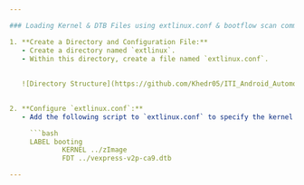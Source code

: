 ```yaml
---

### Loading Kernel & DTB Files using extlinux.conf & bootflow scan command

1. **Create a Directory and Configuration File:**
   - Create a directory named `extlinux`.
   - Within this directory, create a file named `extlinux.conf`.
   
   
   ![Directory Structure](https://github.com/Khedr05/ITI_Android_Automotive_Track/blob/main/04_Embedded_Linux/00_Tasks/02_bootingViaExtlinux/img/00_tree.png)
   

2. **Configure `extlinux.conf`:**
   - Add the following script to `extlinux.conf` to specify the kernel (`zImage`) and device tree 	  									(`vexpress-v2p-ca9.dtb`) files:

     ```bash
     LABEL booting
             KERNEL ../zImage
             FDT ../vexpress-v2p-ca9.dtb   

---
```

